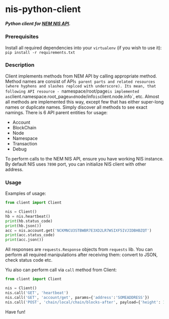 # nis-python-client #
##### Python client for [NEM NIS API](https://nemproject.github.io). #####

### Prerequisites ###
Install all required dependencies into your `virtualenv` (if you wish to use it):
```pip install -r requirements.txt```
### Description ###
Client implements methods from NEM API by calling appropriate method. 
Method names are consist of API`s parent parts and related resources (where hyphens and slashes replced with underscore).
Its mean, that following API resource - `namespace/root/page` is implemented as `client.namespace.root_page` and `node/info` is `client.node.info`, etc.
Almost all methods are implemented this way, except few that has either super-long names or duplicate names. Simply discover all methods to see exact namings.
There is 6 API parent entities for usage:
* Account
* BlockChain
* Node
* Namespace
* Transaction
* Debug

To perform calls to the NEM NIS API, ensure you have working NIS instance.
By default NIS uses `7890` port, you can initialize NIS client with other address.

### Usage ###

Examples of usage:
```python
from client import Client

nis = Client()
hb = nis.heartbeat()
print(hb.status_code)
print(hb.json())
acc = nis.account.get('NCKMNCU3STBWBR7E3XD2LR7WSIXF5IVJIDBHBZQT')
print(acc.status_code)
print(acc.json())

```
All responses are `requests.Response` objects from `requests` lib.
You can perform all required manipulations after receiving them: convert to 
JSON, check status code etc.

Yiu also can perform call via `call` method from Client:

```python
from client import Client

nis = Client()
nis.call('GET', 'heartbeat')
nis.call('GET', 'account/get', params={'address':'SOMEADDRESS'})
nis.call('POST', 'chain/local/chain/blocks-after', payload={'height': 100})
```

Have fun!



